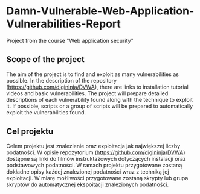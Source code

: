# Damn-Vulnerable-Web-Application-Vulnerabilities-Report
Project from the course "Web application security"

## Scope of the project
The aim of the project is to find and exploit as many vulnerabilities as possible. In the description of the repository (https://github.com/digininja/DVWA), there are links to installation tutorial videos and basic vulnerabilities. The project will prepare detailed descriptions of each vulnerability found along with the technique to exploit it. If possible, scripts or a group of scripts will be prepared to automatically exploit the vulnerabilities found.

## Cel projektu
Celem projektu jest znalezienie oraz exploitacja jak największej liczby podatności. W opisie repozytorium (https://github.com/digininja/DVWA) dostępne są linki do filmów instruktażowych dotyczących instalacji oraz podstawowych podatności. W ramach projektu przygotowane zostaną dokładne opisy każdej znalezionej podatności wraz z techniką jej exploitacji. W miarę możliwości  przygotowane zostaną skrypty lub grupa skryptów do automatycznej ekspoitacji znalezionych podatności.

